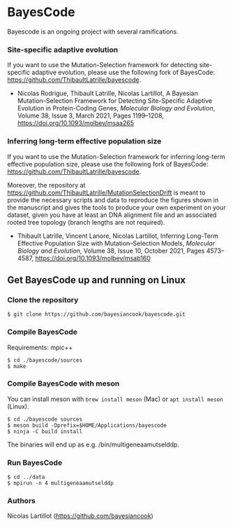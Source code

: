 # BayesCode

Bayescode is an ongoing project with several ramifications.

### Site-specific adaptive evolution
If you want to use the Mutation-Selection framework for detecting site-specific adaptive evolution, please use the following fork of BayesCode: https://github.com/ThibaultLatrille/bayescode. 


- Nicolas Rodrigue, Thibault Latrille, Nicolas Lartillot, A Bayesian Mutation–Selection Framework for Detecting Site-Specific Adaptive Evolution in Protein-Coding Genes, _Molecular Biology and Evolution_, Volume 38, Issue 3, March 2021, Pages 1199–1208, https://doi.org/10.1093/molbev/msaa265


### Inferring long-term effective population size
If you want to use the Mutation-Selection framework for inferring long-term effective population size, please use the following fork of BayesCode: https://github.com/ThibaultLatrille/bayescode. 

Moreover, the repository at https://github.com/ThibaultLatrille/MutationSelectionDrift is meant to provide the necessary scripts and data to reproduce the figures shown in the manuscript and gives the tools to produce your own experiment on your dataset, given you have at least an DNA alignment file and an associated rooted tree topology (branch lengths are not required).

- Thibault Latrille, Vincent Lanore, Nicolas Lartillot, Inferring Long-Term Effective Population Size with Mutation–Selection Models, _Molecular Biology and Evolution_, Volume 38, Issue 10, October 2021, Pages 4573–4587, https://doi.org/10.1093/molbev/msab160


## Get BayesCode up and running on Linux

### Clone the repository

```
$ git clone https://github.com/bayesiancook/bayescode.git
```

### Compile BayesCode
Requirements: mpic++
```
$ cd ./bayescode/sources
$ make
```
### Compile BayesCode with meson
You can install meson with `brew install meson` (Mac) or `apt install meson` (Linux).

```
$ cd ./bayescode sources
$ meson build -Dprefix=$HOME/Applications/bayescode
$ ninja -C build install
```

The binaries will end up as e.g. <prefix>/bin/multigeneaamutselddp.

### Run BayesCode

```
$ cd ../data
$ mpirun -n 4 multigeneaamutselddp
```

### Authors

Nicolas Lartillot (https://github.com/bayesiancook)
